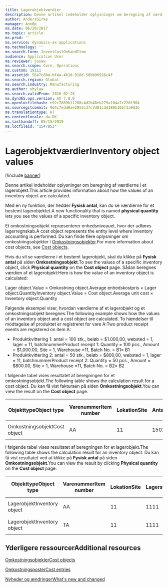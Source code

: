 ```yaml
---
title: Lagerobjektværdier
description: Denne artikel indeholder oplysninger om beregning af værdierne i et lagerobjekt.
author: AndersGirke
manager: AnnBe
ms.date: 06/20/2017
ms.topic: article
ms.prod: ''
ms.service: dynamics-ax-applications
ms.technology: ''
ms.search.form: InventCostOnhandItem
audience: Application User
ms.reviewer: josaw
ms.search.scope: Core, Operations
ms.custom: 19111
ms.assetid: 56a7c8ba-bf4a-4b1d-918d-56bb96926c4f
ms.search.region: Global
ms.search.industry: Manufacturing
ms.author: shylaw
ms.search.validFrom: 2016-02-28
ms.dyn365.ops.version: AX 7.0.0
ms.openlocfilehash: e92c7889b11208c4d2b48eb279a104a7c226f904
ms.sourcegitcommit: 9d4c7edd0ae2053c37c7d81cdd180b16bf3a9d3b
ms.translationtype: HT
ms.contentlocale: da-DK
ms.lasthandoff: 05/15/2019
ms.locfileid: "1547853"
---
```

# <a name="inventory-object-values"></a><span data-ttu-id="0686b-103">Lagerobjektværdier</span><span class="sxs-lookup"><span data-stu-id="0686b-103">Inventory object values</span></span>

[!include [banner](../includes/banner.md)]

<span data-ttu-id="0686b-104">Denne artikel indeholder oplysninger om beregning af værdierne i et lagerobjekt.</span><span class="sxs-lookup"><span data-stu-id="0686b-104">This article provides information about how the values of an inventory object are calculated.</span></span> 

<span data-ttu-id="0686b-105">Med en ny funktion, der hedder **Fysisk antal**, kan du se værdierne for et bestemt lagerobjektet.</span><span class="sxs-lookup"><span data-stu-id="0686b-105">A new functionality that is named **physical quantity** lets you see the values of a specific inventory object.</span></span> 

<span data-ttu-id="0686b-106">Et omkostningsobjekt repræsenterer enhedsniveauet, hvor der udføres lagerregnskab.</span><span class="sxs-lookup"><span data-stu-id="0686b-106">A cost object represents the entity level where inventory accounting is performed.</span></span> <span data-ttu-id="0686b-107">Du kan finde flere oplysninger om omkostningsobjekter i [Omkostningsobjekter](cost-object.md).</span><span class="sxs-lookup"><span data-stu-id="0686b-107">For more information about cost objects, see [Cost objects](cost-object.md).</span></span> 

<span data-ttu-id="0686b-108">Hvis du vil se værdierne i et bestemt lagerobjekt, skal du klikke på **Fysisk antal** på siden **Omkostningsobjekt**.</span><span class="sxs-lookup"><span data-stu-id="0686b-108">To see the values of a specific inventory object, click **Physical quantity** on the **Cost object** page.</span></span> <span data-ttu-id="0686b-109">Sådan beregnes værdien af et lagerobjekt:</span><span class="sxs-lookup"><span data-stu-id="0686b-109">Here is how the value of an inventory object is calculated:</span></span> 

<span data-ttu-id="0686b-110">Lager object.Value = Omkostning object.Average enhedskostpris × Lager object.Quantity</span><span class="sxs-lookup"><span data-stu-id="0686b-110">Inventory object.Value = Cost object.Average unit cost × Inventory object.Quantity</span></span> 

<span data-ttu-id="0686b-111">Følgende eksempel viser, hvordan værdierne af et lagerobjekt og et omkostningsobjekt beregnes.</span><span class="sxs-lookup"><span data-stu-id="0686b-111">The following example shows how the values of an inventory object and a cost object are calculated.</span></span> <span data-ttu-id="0686b-112">To hændelser til modtagelse af produktet er registreret for vare A:</span><span class="sxs-lookup"><span data-stu-id="0686b-112">Two product receipt events are registered on item A:</span></span>

-   <span data-ttu-id="0686b-113">Produktkvittering 1: antal = 100 stk., beløb = $1.000,00, websted = 1, lager = 11, batchnummer</span><span class="sxs-lookup"><span data-stu-id="0686b-113">Product receipt 1: Quantity = 100 pcs., Amount = $1,000.00, Site = 1, Warehouse =11, Batch No.</span></span> <span data-ttu-id="0686b-114">= B1</span><span class="sxs-lookup"><span data-stu-id="0686b-114">= B1</span></span>
-   <span data-ttu-id="0686b-115">Produktkvittering 2: antal = 50 stk., beløb = $800,00, websted = 1, lager = 11, batchnummer</span><span class="sxs-lookup"><span data-stu-id="0686b-115">Product receipt 2: Quantity = 50 pcs., Amount = $800.00, Site = 1, Warehouse =11, Batch No.</span></span> <span data-ttu-id="0686b-116">= B2</span><span class="sxs-lookup"><span data-stu-id="0686b-116">= B2</span></span>

<span data-ttu-id="0686b-117">I følgende tabel vises resultatet af beregningen for et omkostningsobjekt.</span><span class="sxs-lookup"><span data-stu-id="0686b-117">The following table shows the calculation result for a cost object.</span></span> <span data-ttu-id="0686b-118">Du kan få vist fakturaen på siden **Omkostningsobjekt**.</span><span class="sxs-lookup"><span data-stu-id="0686b-118">You can view the result on the **Cost object** page.</span></span>

<table style="width:100%;">
<colgroup>
<col width="14%" />
<col width="14%" />
<col width="14%" />
<col width="14%" />
<col width="14%" />
<col width="14%" />
<col width="14%" />
</colgroup>
<thead>
<tr class="header">
<th><span data-ttu-id="0686b-119">Objekttype</span><span class="sxs-lookup"><span data-stu-id="0686b-119">Object type</span></span></th>
<th><span data-ttu-id="0686b-120">Varenummer</span><span class="sxs-lookup"><span data-stu-id="0686b-120">Item number</span></span></th>
<th><span data-ttu-id="0686b-121">Lokation</span><span class="sxs-lookup"><span data-stu-id="0686b-121">Site</span></span></th>
<th><span data-ttu-id="0686b-122">Antal</span><span class="sxs-lookup"><span data-stu-id="0686b-122">Quantity</span></span></th>
<th><span data-ttu-id="0686b-123">Lagerenhed</span><span class="sxs-lookup"><span data-stu-id="0686b-123">Inventory unit</span></span></th>
<th><span data-ttu-id="0686b-124">Værdi</span><span class="sxs-lookup"><span data-stu-id="0686b-124">Value</span></span></th>
<th><span data-ttu-id="0686b-125">Gennemsnitlig enhedskostpris</span><span class="sxs-lookup"><span data-stu-id="0686b-125">Average unit cost</span></span></th>
</tr>
</thead>
<tbody>
<tr class="odd">
<td><span data-ttu-id="0686b-126">Omkostningsobjekt</span><span class="sxs-lookup"><span data-stu-id="0686b-126">Cost object</span></span></td>
<td><span data-ttu-id="0686b-127">A</span><span class="sxs-lookup"><span data-stu-id="0686b-127">A</span></span></td>
<td><span data-ttu-id="0686b-128">1</span><span class="sxs-lookup"><span data-stu-id="0686b-128">1</span></span></td>
<td><span data-ttu-id="0686b-129">150</span><span class="sxs-lookup"><span data-stu-id="0686b-129">150</span></span></td>
<td><span data-ttu-id="0686b-130">Styk</span><span class="sxs-lookup"><span data-stu-id="0686b-130">Pcs.</span></span></td>
<td><p><span data-ttu-id="0686b-131">$1800,00</span><span class="sxs-lookup"><span data-stu-id="0686b-131">$1800.00</span></span></p></td>
<td><p><span data-ttu-id="0686b-132">$12,00</span><span class="sxs-lookup"><span data-stu-id="0686b-132">$12.00</span></span></p></td>
</tr>
</tbody>
</table>

<span data-ttu-id="0686b-133">I følgende tabel vises resultatet af beregningen for et lagerobjekt.</span><span class="sxs-lookup"><span data-stu-id="0686b-133">The following table shows the calculation result for an inventory object.</span></span> <span data-ttu-id="0686b-134">Du kan få vist resultatet ved at klikke på **Fysisk antal** på siden **Omkostningsobjekt**.</span><span class="sxs-lookup"><span data-stu-id="0686b-134">You can view the result by clicking **Physical quantity** on the **Cost object** page.</span></span>

<table style="width:100%;">
<colgroup>
<col width="11%" />
<col width="11%" />
<col width="11%" />
<col width="11%" />
<col width="11%" />
<col width="11%" />
<col width="11%" />
<col width="11%" />
<col width="11%" />
</colgroup>
<thead>
<tr class="header">
<th><span data-ttu-id="0686b-135">Objekttype</span><span class="sxs-lookup"><span data-stu-id="0686b-135">Object type</span></span></th>
<th><span data-ttu-id="0686b-136">Varenummer</span><span class="sxs-lookup"><span data-stu-id="0686b-136">Item number</span></span></th>
<th><span data-ttu-id="0686b-137">Lokation</span><span class="sxs-lookup"><span data-stu-id="0686b-137">Site</span></span></th>
<th><span data-ttu-id="0686b-138">Lagersted</span><span class="sxs-lookup"><span data-stu-id="0686b-138">Warehouse</span></span></th>
<th><span data-ttu-id="0686b-139">Batch nr.</span><span class="sxs-lookup"><span data-stu-id="0686b-139">Batch No.</span></span></th>
<th><span data-ttu-id="0686b-140">Antal</span><span class="sxs-lookup"><span data-stu-id="0686b-140">Quantity</span></span></th>
<th><span data-ttu-id="0686b-141">Lagerenhed</span><span class="sxs-lookup"><span data-stu-id="0686b-141">Inventory unit</span></span></th>
<th><span data-ttu-id="0686b-142">Værdi</span><span class="sxs-lookup"><span data-stu-id="0686b-142">Value</span></span></th>
<th><span data-ttu-id="0686b-143">Gennemsnitlig enhedskostpris</span><span class="sxs-lookup"><span data-stu-id="0686b-143">Average unit cost</span></span></th>
</tr>
</thead>
<tbody>
<tr class="odd">
<td><span data-ttu-id="0686b-144">Lagerobjekt</span><span class="sxs-lookup"><span data-stu-id="0686b-144">Inventory object</span></span></td>
<td><span data-ttu-id="0686b-145">A</span><span class="sxs-lookup"><span data-stu-id="0686b-145">A</span></span></td>
<td><span data-ttu-id="0686b-146">1</span><span class="sxs-lookup"><span data-stu-id="0686b-146">1</span></span></td>
<td><span data-ttu-id="0686b-147">11</span><span class="sxs-lookup"><span data-stu-id="0686b-147">11</span></span></td>
<td><span data-ttu-id="0686b-148">B1</span><span class="sxs-lookup"><span data-stu-id="0686b-148">B1</span></span></td>
<td><span data-ttu-id="0686b-149">100</span><span class="sxs-lookup"><span data-stu-id="0686b-149">100</span></span></td>
<td><span data-ttu-id="0686b-150">Styk</span><span class="sxs-lookup"><span data-stu-id="0686b-150">Pcs.</span></span></td>
<td><p><span data-ttu-id="0686b-151">$1200,00</span><span class="sxs-lookup"><span data-stu-id="0686b-151">$1200.00</span></span></p></td>
<td><p><span data-ttu-id="0686b-152">$12,00</span><span class="sxs-lookup"><span data-stu-id="0686b-152">$12.00</span></span></p></td>
</tr>
<tr class="even">
<td><span data-ttu-id="0686b-153">Lagerobjekt</span><span class="sxs-lookup"><span data-stu-id="0686b-153">Inventory object</span></span></td>
<td><span data-ttu-id="0686b-154">T</span><span class="sxs-lookup"><span data-stu-id="0686b-154">A</span></span></td>
<td><span data-ttu-id="0686b-155">1</span><span class="sxs-lookup"><span data-stu-id="0686b-155">1</span></span></td>
<td><span data-ttu-id="0686b-156">11</span><span class="sxs-lookup"><span data-stu-id="0686b-156">11</span></span></td>
<td><span data-ttu-id="0686b-157">B2</span><span class="sxs-lookup"><span data-stu-id="0686b-157">B2</span></span></td>
<td><span data-ttu-id="0686b-158">50</span><span class="sxs-lookup"><span data-stu-id="0686b-158">50</span></span></td>
<td><span data-ttu-id="0686b-159">Styk</span><span class="sxs-lookup"><span data-stu-id="0686b-159">Pcs.</span></span></td>
<td><p><span data-ttu-id="0686b-160">$600,00</span><span class="sxs-lookup"><span data-stu-id="0686b-160">$600.00</span></span></p></td>
<td><p><span data-ttu-id="0686b-161">$12,00</span><span class="sxs-lookup"><span data-stu-id="0686b-161">$12.00</span></span></p></td>
</tr>
</tbody>
</table>



<a name="additional-resources"></a><span data-ttu-id="0686b-162">Yderligere ressourcer</span><span class="sxs-lookup"><span data-stu-id="0686b-162">Additional resources</span></span>
--------

[<span data-ttu-id="0686b-163">Omkostningsobjekter</span><span class="sxs-lookup"><span data-stu-id="0686b-163">Cost objects</span></span>](cost-object.md)

[<span data-ttu-id="0686b-164">Omkostningsposter</span><span class="sxs-lookup"><span data-stu-id="0686b-164">Cost entries</span></span>](cost-entries.md)

[<span data-ttu-id="0686b-165">Nyheder og ændringer</span><span class="sxs-lookup"><span data-stu-id="0686b-165">What's new and changed</span></span>](../../fin-and-ops/get-started/whats-new-changed.md)



